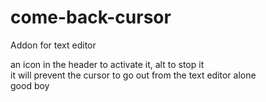 # come-back-cursor

Addon for text editor  

an icon in the header to activate it, alt to stop it  
it will prevent the cursor to go out from the text editor alone  
good boy

